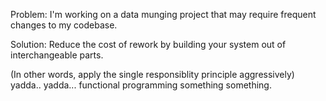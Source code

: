 Problem: I'm working on a data munging project that may require frequent
changes to my codebase.

Solution: Reduce the cost of rework by building your system out of 
interchangeable parts.

(In other words, apply the single responsiblity principle aggressively)
yadda.. yadda... functional programming something something.
